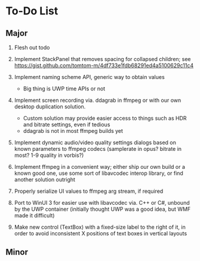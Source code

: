 ﻿# To-Do List
## Major 

1. Flesh out todo
2. Implement StackPanel that removes spacing for collapsed children; see https://gist.github.com/tomtom-m/4df733e1fdb68291ed4a5100629c11c4
3. Implement naming scheme API, generic way to obtain values
    - Big thing is UWP time APIs or not
4. Implement screen recording via. ddagrab in ffmpeg or with our own desktop duplication solution. 
    - Custom solution may provide easier access to things such as HDR and bitrate settings, even if tedious
    - ddagrab is not in most ffmpeg builds yet
5. Implement dynamic audio/video quality settings dialogs based on known parameters to ffmpeg codecs (samplerate in opus? bitrate in most? 1-9 quality in vorbis?)
6. Implement ffmpeg in a convenient way; either ship our own build or a known good one, use some sort of libavcodec interop library, or find another solution outright
7. Properly serialize UI values to ffmpeg arg stream, if required
8. Port to WinUI 3 for easier use with libavcodec via. C++ or C#, unbound by the UWP container (initially thought UWP was a good idea, but WMF made it difficult)

9. Make new control (TextBox) with a fixed-size label to the right of it, in order to avoid inconsistent X positions of text boxes in vertical layouts
## Minor